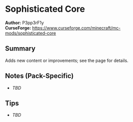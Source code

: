 # Sophisticated Core

**Author:** P3pp3rF1y  
**CurseForge:** https://www.curseforge.com/minecraft/mc-mods/sophisticated-core

## Summary
Adds new content or improvements; see the page for details.

## Notes (Pack-Specific)
- _TBD_

## Tips
- _TBD_

